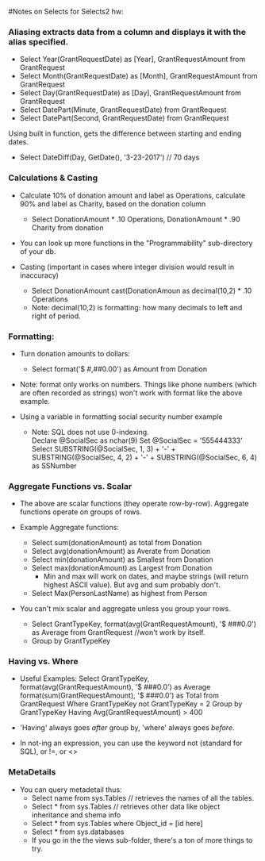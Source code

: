 

#Notes on Selects for Selects2 hw:

### Aliasing extracts data from a column and displays it with the alias specified. 
  - Select Year(GrantRequestDate) as [Year], GrantRequestAmount from GrantRequest
  - Select Month(GrantRequestDate) as [Month], GrantRequestAmount from GrantRequest
  - Select Day(GrantRequestDate) as [Day], GrantRequestAmount from GrantRequest
  - Select DatePart(Minute, GrantRequestDate) from GrantRequest 
  - Select DatePart(Second, GrantRequestDate) from GrantRequest 

 Using built in function, gets the difference between starting and ending dates. 
  - Select DateDiff(Day, GetDate(), '3-23-2017') // 70 days

### Calculations & Casting
- Calculate 10% of donation amount and label as Operations, calculate 90% and label as Charity, based on the donation column 
  - Select DonationAmount * .10 Operations, DonationAmount * .90 Charity from donation
  
- You can look up more functions in the "Programmability" sub-directory of your db.

- Casting (important in cases where integer division would result in inaccuracy)
  - Select DonationAmount cast(DonationAmoun as decimal(10,2) * .10 Operations
  - Note: decimal(10,2) is formatting: how many decimals to left and right of period. 
  
### Formatting: 
  - Turn donation amounts to dollars: 
    - Select format('$ #,##0.00') as Amount from Donation
  - Note: format only works on numbers. Things like phone numbers (which are often recorded as strings) won't work with format like the above example. 


- Using a variable in formatting social security number example
  - Note: SQL does not use 0-indexing.  
Declare @SocialSec as nchar(9)
Set @SocialSec = '555444333'
Select SUBSTRING(@SocialSec, 1, 3) + '-' + SUBSTRING(@SocialSec, 4, 2) + '-' + SUBSTRING(@SocialSec, 6, 4) as SSNumber

### Aggregate Functions vs. Scalar
- The above are scalar functions (they operate row-by-row). Aggregate functions operate on groups of rows. 

- Example Aggregate functions: 
  - Select sum(donationAmount) as total from Donation
  - Select avg(donationAmount) as Averate from Donation
  - Select min(donationAmount) as Smallest from Donation
  - Select max(donationAmount) as Largest from Donation
    - Min and max will work on dates, and maybe strings (will return highest ASCII value). But avg and sum probably don't. 
  - Select Max(PersonLastName) as highest from Person
  
- You can't mix scalar and aggregate unless you group your rows. 
  - Select GrantTypeKey, format(avg(GrantRequestAmount), '$ ###0.0') as Average from GrantRequest //won't work by itself. 
  - Group by GrantTypeKey
  
### Having vs. Where
- Useful Examples: 
 Select GrantTypeKey, format(avg(GrantRequestAmount), '$ ###0.0') as Average
 format(sum(GrantRequestAmount), '$ ###0.0')  as Total
 from GrantRequest
 Where GrantTypeKey not GrantTypeKey = 2
 Group by GrantTypeKey
 Having Avg(GrantRequestAmount) > 400
 
 - 'Having' always goes *after* group by, 'where' always goes *before*. 
 - In not-ing an expression, you can use the keyword not (standard for SQL), or !=, or <>
 
 
### MetaDetails
 - You can query metadetail thus: 
   - Select name from sys.Tables   // retrieves the names of all the tables.
   - Select * from sys.Tables    // retrieves other data like object inheritance and shema info
   - Select * from sys.Tables where Object_id = [id here]  
   - Select * from sys.databases
   - If you go in the the views sub-folder, there's a ton of more things to try. 
 
